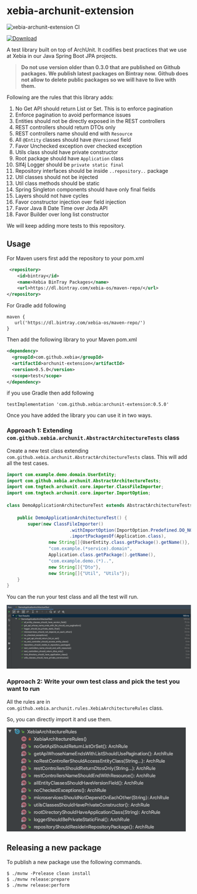 # xebia-archunit-extension

![xebia-archunit-extension CI](https://github.com/xebia-os/xebia-archunit-extension/workflows/xebia-archunit-extension%20CI/badge.svg)

[ ![Download](https://api.bintray.com/packages/xebia-os/maven-repo/xebia-archunit-extension/images/download.svg) ](https://bintray.com/xebia-os/maven-repo/xebia-archunit-extension/_latestVersion)

A test library built on top of ArchUnit. It codifies best practices that we use at Xebia in our Java Spring Boot JPA projects.

> **Do not use version older than 0.3.0 that are published on Github packages. We publish latest packages on Bintray now.**
> **Github does not allow to delete public packages so we will have to live with them.**

Following are the rules that this library adds:

1. No Get API should return List or Set. This is to enforce pagination
2. Enforce pagination to avoid performance issues
3. Entities should not be directly exposed in the REST controllers
4. REST controllers should return DTOs only
5. REST controllers name should end with `Resource`
6. All `@Entity` classes should have `@Versioned` field
7. Favor Unchecked exception over checked exception
8. Utils class should have private constructor
9. Root package should have `Application` class
10. Slf4j Logger should be `private static final`
11. Repository interfaces should be inside `..repository..` package
12. Util classes should not be injected
13. Util class methods should be static
14. Spring Singleton components should have only final fields
15. Layers should not have cycles
16. Favor constructor injection  over field injection
17. Favor Java 8 Date Time over Joda API
18. Favor Builder over long list constructor

We will keep adding more tests to this repository.

## Usage

For Maven users first add the repository to your pom.xml

```xml
 <repository>
    <id>bintray</id>
    <name>Xebia BinTray Packages</name>
    <url>https://dl.bintray.com/xebia-os/maven-repo/</url>
</repository>
```

For Gradle add following

```
maven {
   url('https://dl.bintray.com/xebia-os/maven-repo/')
}
```

Then add the following library to your Maven pom.xml

```xml
<dependency>
  <groupId>com.github.xebia</groupId>
  <artifactId>archunit-extension</artifactId>
  <version>0.5.0</version>
  <scope>test</scope>
</dependency>
``` 

if you use Gradle then add following

```
testImplementation 'com.github.xebia:archunit-extension:0.5.0'
```

Once you have added the library you can use it in two ways.

### Approach 1: Extending `com.github.xebia.archunit.AbstractArchitectureTests` class

Create a new test class extending `com.github.xebia.archunit.AbstractArchitectureTests` class. 
This will add all the test cases.

```java
import com.example.demo.domain.UserEntity;
import com.github.xebia.archunit.AbstractArchitectureTests;
import com.tngtech.archunit.core.importer.ClassFileImporter;
import com.tngtech.archunit.core.importer.ImportOption;

class DemoApplicationArchitectureTest extends AbstractArchitectureTests {

    public DemoApplicationArchitectureTest() {
        super(new ClassFileImporter()
                        .withImportOption(ImportOption.Predefined.DO_NOT_INCLUDE_TESTS)
                        .importPackagesOf(Application.class),
                new String[]{UserEntity.class.getPackage().getName()},
                "com.example.(*service).domain",
                Application.class.getPackage().getName(),
                "com.example.demo.(*)..",
                new String[]{"Dto"},
                new String[]{"Util", "Utils"});
    }
}
```

You can the run your test class and all the test will run.

![](images/test-run.png)

### Approach 2: Write your own test class and pick the test you want to run

All the rules are in `com.github.xebia.archunit.rules.XebiaArchitectureRules` class. 

So, you can directly import it and use them.

![](images/api.png) 

## Releasing a new package

To publish a new package use the following commands.

```
$ ./mvnw -Prelease clean install
$ ./mvnw release:prepare
$ ./mvnw release:perform 
```
